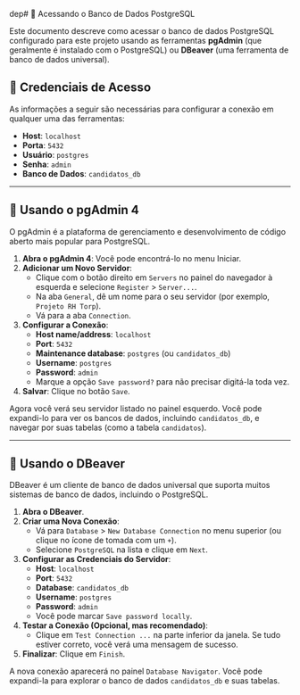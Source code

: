 dep# 🐘 Acessando o Banco de Dados PostgreSQL

Este documento descreve como acessar o banco de dados PostgreSQL configurado para este projeto usando as ferramentas **pgAdmin** (que geralmente é instalado com o PostgreSQL) ou **DBeaver** (uma ferramenta de banco de dados universal).

## 🔑 Credenciais de Acesso

As informações a seguir são necessárias para configurar a conexão em qualquer uma das ferramentas:

- **Host**: `localhost`
- **Porta**: `5432`
- **Usuário**: `postgres`
- **Senha**: `admin`
- **Banco de Dados**: `candidatos_db`

---

## 🐘 Usando o pgAdmin 4

O pgAdmin é a plataforma de gerenciamento e desenvolvimento de código aberto mais popular para PostgreSQL.

1.  **Abra o pgAdmin 4**: Você pode encontrá-lo no menu Iniciar.
2.  **Adicionar um Novo Servidor**:
    *   Clique com o botão direito em `Servers` no painel do navegador à esquerda e selecione `Register` > `Server...`.
    *   Na aba `General`, dê um nome para o seu servidor (por exemplo, `Projeto RH Torp`).
    *   Vá para a aba `Connection`.
3.  **Configurar a Conexão**:
    *   **Host name/address**: `localhost`
    *   **Port**: `5432`
    *   **Maintenance database**: `postgres` (ou `candidatos_db`)
    *   **Username**: `postgres`
    *   **Password**: `admin`
    *   Marque a opção `Save password?` para não precisar digitá-la toda vez.
4.  **Salvar**: Clique no botão `Save`.

Agora você verá seu servidor listado no painel esquerdo. Você pode expandi-lo para ver os bancos de dados, incluindo `candidatos_db`, e navegar por suas tabelas (como a tabela `candidatos`).

---

## 🐘 Usando o DBeaver

DBeaver é um cliente de banco de dados universal que suporta muitos sistemas de banco de dados, incluindo o PostgreSQL.

1.  **Abra o DBeaver**.
2.  **Criar uma Nova Conexão**:
    *   Vá para `Database` > `New Database Connection` no menu superior (ou clique no ícone de tomada com um `+`).
    *   Selecione `PostgreSQL` na lista e clique em `Next`.
3.  **Configurar as Credenciais do Servidor**:
    *   **Host**: `localhost`
    *   **Port**: `5432`
    *   **Database**: `candidatos_db`
    *   **Username**: `postgres`
    *   **Password**: `admin`
    *   Você pode marcar `Save password locally`.
4.  **Testar a Conexão (Opcional, mas recomendado)**:
    *   Clique em `Test Connection ...` na parte inferior da janela. Se tudo estiver correto, você verá uma mensagem de sucesso.
5.  **Finalizar**: Clique em `Finish`.

A nova conexão aparecerá no painel `Database Navigator`. Você pode expandi-la para explorar o banco de dados `candidatos_db` e suas tabelas.